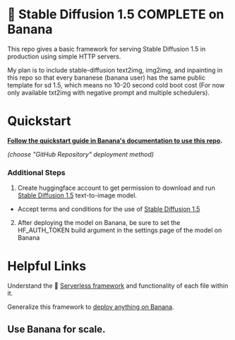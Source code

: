 # 🍌 Stable Diffusion 1.5 COMPLETE on Banana

This repo gives a basic framework for serving Stable Diffusion 1.5 in production using simple HTTP servers.

My plan is to include stable-diffusion text2img, img2img, and inpainting in this repo so that every bananese (banana user) has the same public template for sd 1.5, which means no 10-20 second cold boot cost (For now only available txt2img with negative prompt and multiple schedulers).

# Quickstart

**[Follow the quickstart guide in Banana's documentation to use this repo](https://docs.banana.dev/banana-docs/quickstart).**

_(choose "GitHub Repository" deployment method)_

### Additional Steps

1. Create huggingface account to get permission to download and run [Stable Diffusion 1.5](https://huggingface.co/runwayml/stable-diffusion-v1-5) text-to-image model.

- Accept terms and conditions for the use of [Stable Diffusion 1.5](https://huggingface.co/runwayml/stable-diffusion-v1-5)

2. After deploying the model on Banana, be sure to set the HF_AUTH_TOKEN build argument in the settings page of the model on Banana

# Helpful Links

Understand the 🍌 [Serverless framework](https://docs.banana.dev/banana-docs/core-concepts/inference-server/serverless-framework) and functionality of each file within it.

Generalize this framework to [deploy anything on Banana](https://docs.banana.dev/banana-docs/resources/how-to-serve-anything-on-banana).

## Use Banana for scale.
